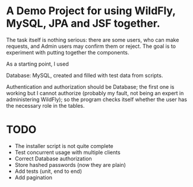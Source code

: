 A Demo Project for using WildFly, MySQL, JPA and JSF together.
================================================================

The task itself is nothing serious: there are some users, who can make requests,
and Admin users may confirm them or reject.
The goal is to experiment with putting together the components.

As a starting point, I used 

Database: MySQL, created and filled with test data from scripts. 

Authentication and authorization should be Database; the first one is working but I cannot authorize (probably my fault, not being an expert in administering WildFly); so the program checks itself whether the user has the necessary role in the tables.  

TODO
=========

* The installer script is not quite complete
* Test concurrent usage with multiple clients
* Correct Database authorization
* Store hashed passwords (now they are plain)
* Add tests (unit, end to end)
* Add pagination
